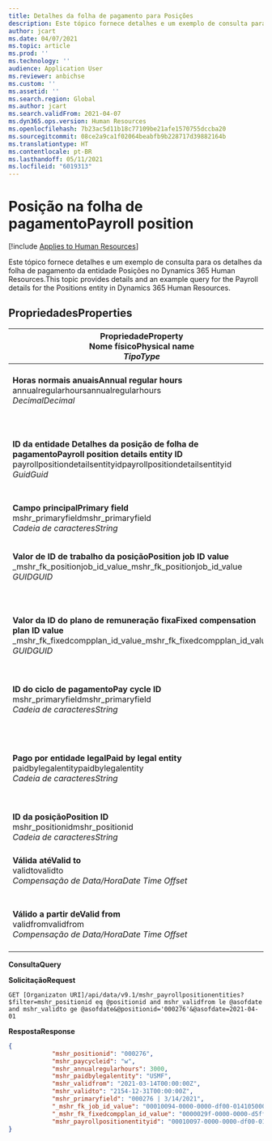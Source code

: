 ```yaml
---
title: Detalhes da folha de pagamento para Posições
description: Este tópico fornece detalhes e um exemplo de consulta para os detalhes da folha de pagamento da entidade Posições no Dynamics 365 Human Resources.
author: jcart
ms.date: 04/07/2021
ms.topic: article
ms.prod: ''
ms.technology: ''
audience: Application User
ms.reviewer: anbichse
ms.custom: ''
ms.assetid: ''
ms.search.region: Global
ms.author: jcart
ms.search.validFrom: 2021-04-07
ms.dyn365.ops.version: Human Resources
ms.openlocfilehash: 7b23ac5d11b18c77109be21afe1570755dccba20
ms.sourcegitcommit: 08ce2a9ca1f02064beabfb9b228717d39882164b
ms.translationtype: HT
ms.contentlocale: pt-BR
ms.lasthandoff: 05/11/2021
ms.locfileid: "6019313"
---
```

# <a name="payroll-position"></a><span data-ttu-id="8479c-103">Posição na folha de pagamento</span><span class="sxs-lookup"><span data-stu-id="8479c-103">Payroll position</span></span>

[!include [Applies to Human Resources](../includes/applies-to-hr.md)]

<span data-ttu-id="8479c-104">Este tópico fornece detalhes e um exemplo de consulta para os detalhes da folha de pagamento da entidade Posições no Dynamics 365 Human Resources.</span><span class="sxs-lookup"><span data-stu-id="8479c-104">This topic provides details and an example query for the Payroll details for the Positions entity in Dynamics 365 Human Resources.</span></span>

## <a name="properties"></a><span data-ttu-id="8479c-105">Propriedades</span><span class="sxs-lookup"><span data-stu-id="8479c-105">Properties</span></span>

| <span data-ttu-id="8479c-106">Propriedade</span><span class="sxs-lookup"><span data-stu-id="8479c-106">Property</span></span><br><span data-ttu-id="8479c-107">**Nome físico**</span><span class="sxs-lookup"><span data-stu-id="8479c-107">**Physical name**</span></span><br><span data-ttu-id="8479c-108">**_Tipo_**</span><span class="sxs-lookup"><span data-stu-id="8479c-108">**_Type_**</span></span> | <span data-ttu-id="8479c-109">Uso</span><span class="sxs-lookup"><span data-stu-id="8479c-109">Use</span></span> | <span data-ttu-id="8479c-110">Descrição</span><span class="sxs-lookup"><span data-stu-id="8479c-110">Description</span></span> |
| --- | --- | --- |
| <span data-ttu-id="8479c-111">**Horas normais anuais**</span><span class="sxs-lookup"><span data-stu-id="8479c-111">**Annual regular hours**</span></span><br><span data-ttu-id="8479c-112">annualregularhours</span><span class="sxs-lookup"><span data-stu-id="8479c-112">annualregularhours</span></span><br><span data-ttu-id="8479c-113">*Decimal*</span><span class="sxs-lookup"><span data-stu-id="8479c-113">*Decimal*</span></span> | <span data-ttu-id="8479c-114">Somente leitura</span><span class="sxs-lookup"><span data-stu-id="8479c-114">Read-only</span></span><br><span data-ttu-id="8479c-115">Obrigatório</span><span class="sxs-lookup"><span data-stu-id="8479c-115">Required</span></span> | <span data-ttu-id="8479c-116">Horas normais anuais definidas na posição.</span><span class="sxs-lookup"><span data-stu-id="8479c-116">Annual regular hours defined on the position.</span></span>  |
| <span data-ttu-id="8479c-117">**ID da entidade Detalhes da posição de folha de pagamento**</span><span class="sxs-lookup"><span data-stu-id="8479c-117">**Payroll position details entity ID**</span></span><br><span data-ttu-id="8479c-118">payrollpositiondetailsentityid</span><span class="sxs-lookup"><span data-stu-id="8479c-118">payrollpositiondetailsentityid</span></span><br><span data-ttu-id="8479c-119">*Guid*</span><span class="sxs-lookup"><span data-stu-id="8479c-119">*Guid*</span></span> | <span data-ttu-id="8479c-120">Obrigatório</span><span class="sxs-lookup"><span data-stu-id="8479c-120">Required</span></span><br><span data-ttu-id="8479c-121">Gerado pelo sistema.</span><span class="sxs-lookup"><span data-stu-id="8479c-121">System generated.</span></span> | <span data-ttu-id="8479c-122">Um valor GUID gerado pelo sistema para identificar exclusivamente a posição.</span><span class="sxs-lookup"><span data-stu-id="8479c-122">A system-generated GUID value to uniquely identify the position.</span></span>  |
| <span data-ttu-id="8479c-123">**Campo principal**</span><span class="sxs-lookup"><span data-stu-id="8479c-123">**Primary field**</span></span><br><span data-ttu-id="8479c-124">mshr_primaryfield</span><span class="sxs-lookup"><span data-stu-id="8479c-124">mshr_primaryfield</span></span><br><span data-ttu-id="8479c-125">*Cadeia de caracteres*</span><span class="sxs-lookup"><span data-stu-id="8479c-125">*String*</span></span> | <span data-ttu-id="8479c-126">Obrigatório</span><span class="sxs-lookup"><span data-stu-id="8479c-126">Required</span></span><br><span data-ttu-id="8479c-127">Gerado pelo sistema</span><span class="sxs-lookup"><span data-stu-id="8479c-127">System generated</span></span> |  |
| <span data-ttu-id="8479c-128">**Valor de ID de trabalho da posição**</span><span class="sxs-lookup"><span data-stu-id="8479c-128">**Position job ID value**</span></span><br><span data-ttu-id="8479c-129">_mshr_fk_positionjob_id_value</span><span class="sxs-lookup"><span data-stu-id="8479c-129">_mshr_fk_positionjob_id_value</span></span><br><span data-ttu-id="8479c-130">*GUID*</span><span class="sxs-lookup"><span data-stu-id="8479c-130">*GUID*</span></span> | <span data-ttu-id="8479c-131">Somente leitura</span><span class="sxs-lookup"><span data-stu-id="8479c-131">Read-only</span></span><br><span data-ttu-id="8479c-132">Obrigatório</span><span class="sxs-lookup"><span data-stu-id="8479c-132">Required</span></span><br><span data-ttu-id="8479c-133">Chave externa: mshr_PayrollPositionJobEntity da mshr_payrollpositionjobentity</span><span class="sxs-lookup"><span data-stu-id="8479c-133">Foreign key:mshr_PayrollPositionJobEntity of the mshr_payrollpositionjobentity</span></span> |<span data-ttu-id="8479c-134">A ID do trabalho associado à posição.</span><span class="sxs-lookup"><span data-stu-id="8479c-134">The ID of the job associated with the position.</span></span>|
| <span data-ttu-id="8479c-135">**Valor da ID do plano de remuneração fixa**</span><span class="sxs-lookup"><span data-stu-id="8479c-135">**Fixed compensation plan ID value**</span></span><br><span data-ttu-id="8479c-136">_mshr_fk_fixedcompplan_id_value</span><span class="sxs-lookup"><span data-stu-id="8479c-136">_mshr_fk_fixedcompplan_id_value</span></span><br><span data-ttu-id="8479c-137">*GUID*</span><span class="sxs-lookup"><span data-stu-id="8479c-137">*GUID*</span></span> | <span data-ttu-id="8479c-138">Somente leitura</span><span class="sxs-lookup"><span data-stu-id="8479c-138">Read-only</span></span><br><span data-ttu-id="8479c-139">Obrigatório</span><span class="sxs-lookup"><span data-stu-id="8479c-139">Required</span></span><br><span data-ttu-id="8479c-140">Chave estrangeira: mshr_FixedCompPlan_id de mshr_payrollfixedcompensationplanentity</span><span class="sxs-lookup"><span data-stu-id="8479c-140">Foreign key: mshr_FixedCompPlan_id of mshr_payrollfixedcompensationplanentity</span></span>  | <span data-ttu-id="8479c-141">A ID do plano de remuneração fixa associado à posição.</span><span class="sxs-lookup"><span data-stu-id="8479c-141">The ID of the fixed compensation plan associated with the position.</span></span> |
| <span data-ttu-id="8479c-142">**ID do ciclo de pagamento**</span><span class="sxs-lookup"><span data-stu-id="8479c-142">**Pay cycle ID**</span></span><br><span data-ttu-id="8479c-143">mshr_primaryfield</span><span class="sxs-lookup"><span data-stu-id="8479c-143">mshr_primaryfield</span></span><br><span data-ttu-id="8479c-144">*Cadeia de caracteres*</span><span class="sxs-lookup"><span data-stu-id="8479c-144">*String*</span></span> | <span data-ttu-id="8479c-145">Somente leitura</span><span class="sxs-lookup"><span data-stu-id="8479c-145">Read-only</span></span><br><span data-ttu-id="8479c-146">Obrigatório</span><span class="sxs-lookup"><span data-stu-id="8479c-146">Required</span></span> | <span data-ttu-id="8479c-147">O ciclo de pagamento definido na posição.</span><span class="sxs-lookup"><span data-stu-id="8479c-147">The pay cycle defined on the position.</span></span> |
| <span data-ttu-id="8479c-148">**Pago por entidade legal**</span><span class="sxs-lookup"><span data-stu-id="8479c-148">**Paid by legal entity**</span></span><br><span data-ttu-id="8479c-149">paidbylegalentity</span><span class="sxs-lookup"><span data-stu-id="8479c-149">paidbylegalentity</span></span><br><span data-ttu-id="8479c-150">*Cadeia de caracteres*</span><span class="sxs-lookup"><span data-stu-id="8479c-150">*String*</span></span> | <span data-ttu-id="8479c-151">Somente leitura</span><span class="sxs-lookup"><span data-stu-id="8479c-151">Read-only</span></span><br><span data-ttu-id="8479c-152">Obrigatório</span><span class="sxs-lookup"><span data-stu-id="8479c-152">Required</span></span> | <span data-ttu-id="8479c-153">A entidade legal definida na posição responsável pela emissão do pagamento.</span><span class="sxs-lookup"><span data-stu-id="8479c-153">The legal entity defined on the positoin responsible for issuing payment.</span></span> |
| <span data-ttu-id="8479c-154">**ID da posição**</span><span class="sxs-lookup"><span data-stu-id="8479c-154">**Position ID**</span></span><br><span data-ttu-id="8479c-155">mshr_positionid</span><span class="sxs-lookup"><span data-stu-id="8479c-155">mshr_positionid</span></span><br><span data-ttu-id="8479c-156">*Cadeia de caracteres*</span><span class="sxs-lookup"><span data-stu-id="8479c-156">*String*</span></span> | <span data-ttu-id="8479c-157">Somente leitura</span><span class="sxs-lookup"><span data-stu-id="8479c-157">Read-only</span></span><br><span data-ttu-id="8479c-158">Obrigatório</span><span class="sxs-lookup"><span data-stu-id="8479c-158">Required</span></span> | <span data-ttu-id="8479c-159">A ID da posição.</span><span class="sxs-lookup"><span data-stu-id="8479c-159">The ID of the position.</span></span> |
| <span data-ttu-id="8479c-160">**Válida até**</span><span class="sxs-lookup"><span data-stu-id="8479c-160">**Valid to**</span></span><br><span data-ttu-id="8479c-161">validto</span><span class="sxs-lookup"><span data-stu-id="8479c-161">validto</span></span><br><span data-ttu-id="8479c-162">*Compensação de Data/Hora*</span><span class="sxs-lookup"><span data-stu-id="8479c-162">*Date Time Offset*</span></span> | <span data-ttu-id="8479c-163">Somente leitura</span><span class="sxs-lookup"><span data-stu-id="8479c-163">Read-only</span></span><br><span data-ttu-id="8479c-164">Obrigatório</span><span class="sxs-lookup"><span data-stu-id="8479c-164">Required</span></span> |<span data-ttu-id="8479c-165">A data a partir da qual detalhes da posição são válidos.</span><span class="sxs-lookup"><span data-stu-id="8479c-165">The date the position details are valid from.</span></span>  |
| <span data-ttu-id="8479c-166">**Válido a partir de**</span><span class="sxs-lookup"><span data-stu-id="8479c-166">**Valid from**</span></span><br><span data-ttu-id="8479c-167">validfrom</span><span class="sxs-lookup"><span data-stu-id="8479c-167">validfrom</span></span><br><span data-ttu-id="8479c-168">*Compensação de Data/Hora*</span><span class="sxs-lookup"><span data-stu-id="8479c-168">*Date Time Offset*</span></span> | <span data-ttu-id="8479c-169">Somente leitura</span><span class="sxs-lookup"><span data-stu-id="8479c-169">Read-only</span></span><br><span data-ttu-id="8479c-170">Obrigatório</span><span class="sxs-lookup"><span data-stu-id="8479c-170">Required</span></span> |<span data-ttu-id="8479c-171">A data até a qual detalhes da posição são válidos.</span><span class="sxs-lookup"><span data-stu-id="8479c-171">The date the position details are valid to.</span></span>  |

<span data-ttu-id="8479c-172">**Consulta**</span><span class="sxs-lookup"><span data-stu-id="8479c-172">**Query**</span></span>

<span data-ttu-id="8479c-173">**Solicitação**</span><span class="sxs-lookup"><span data-stu-id="8479c-173">**Request**</span></span>

```http
GET [Organizaton URI]/api/data/v9.1/mshr_payrollpositionentities?$filter=mshr_positionid eq @positionid and mshr_validfrom le @asofdate and mshr_validto ge @asofdate&@positionid='000276'&@asofdate=2021-04-01
```

<span data-ttu-id="8479c-174">**Resposta**</span><span class="sxs-lookup"><span data-stu-id="8479c-174">**Response**</span></span>

```json
{
            "mshr_positionid": "000276",
            "mshr_paycycleid": "w",
            "mshr_annualregularhours": 3000,
            "mshr_paidbylegalentity": "USMF",
            "mshr_validfrom": "2021-03-14T00:00:00Z",
            "mshr_validto": "2154-12-31T00:00:00Z",
            "mshr_primaryfield": "000276 | 3/14/2021",
            "_mshr_fk_job_id_value": "00010094-0000-0000-df00-014105000000",
            "_mshr_fk_fixedcompplan_id_value": "0000029f-0000-0000-d5ff-004105000000",
            "mshr_payrollpositionentityid": "00010097-0000-0000-df00-014105000000"
}
```

